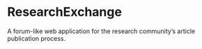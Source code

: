 # ResearchExchange
A forum-like web application for the research community’s article publication process.
